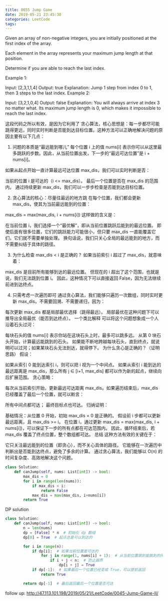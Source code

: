 ```yaml
---
title: 0055 Jump Game
date: 2019-05-21 23:45:30
categories: LeetCode
tags:
---
```


Given an array of non-negative integers, you are initially positioned at the first index of the array.

Each element in the array represents your maximum jump length at that position.

Determine if you are able to reach the last index.

Example 1:

Input: [2,3,1,1,4]
Output: true
Explanation: Jump 1 step from index 0 to 1, then 3 steps to the last index.
Example 2:

Input: [3,2,1,0,4]
Output: false
Explanation: You will always arrive at index 3 no matter what. Its maximum
             jump length is 0, which makes it impossible to reach the last index.



这段代码之所以有效，是因为它利用了 贪心算法，核心思想是：每一步都尽可能跳得更远，同时实时判断是否能到达目标位置。这种方法可以正确地解决问题的原因主要有以下几点：

1. 问题的本质是“最远能到哪儿”
每个位置 i 上的值 nums[i] 表示你可以从这里最多跳跃的步数。因此，从当前位置出发，下一步的“最远可达位置”是 i + nums[i]。

如果从起点开始一直计算最远可达位置 max_dis，我们可以实时判断是否：

当前的位置 i 是可达的（i <= max_dis）。
最后一个位置是否在 max_dis 的范围内。
通过持续更新 max_dis，我们可以一步步检查是否能到达目标位置。

2. 贪心算法的核心：尽量往最远的地方跳
在每个位置，我们都会更新 max_dis，使其为当前最远能到的位置：

max_dis = max(max_dis, i + nums[i])
这样做的含义是：

在当前位置 i，我们选择一个“最优解”，即从当前位置跳跃后能到的最远位置。
即使后面有很多位置，它们的跳跃能力可能很小，但只要 max_dis 一直能覆盖它们，它们就不需要单独处理。
换句话说，我们只关心全局的最远能到的地方，而不需要纠结于具体的路径。

3. 为什么检查 max_dis < i 是正确的？
如果当前索引 i 超过了 max_dis，就意味着：

max_dis 是目前所有能够到达的最远位置。
但现在的 i 超出了这个范围，也就是说，我们无法跳到位置 i。
因此，这种情况下可以直接返回 False，因为无法继续前进到达终点。

4. 只需考虑一次遍历即可
通过贪心算法，我们能够只遍历一次数组，同时实时更新 max_dis。不需要回溯、不需要递归，因为：

每次更新 max_dis 都是局部最优选择（跳得最远）。
局部最优在这种问题下可以推导出全局最优（能否到达终点）。
一个类比解释
可以将这个问题想象成一个人沿着石头过河：

每块石头的值 nums[i] 表示你站在这块石头上时，最多可以跳多远。
从第 0 块石头开始，计算最远能跳到的石头。
如果能不断地跨越每块石头，直到终点，就说明可以过河；如果某块石头无法到达，就得停下。
为什么贪心是正确的？（证明思路）
假设：

如果从索引 0 能到达索引 i，则可以把 i 视为一个中间点。
如果从索引 i 能到达的最远距离是 max_dis，那么所有 j ∈ [i+1, max_dis] 都可以作为新的起点，继续向后扩展范围。
贪心策略：

每次从当前索引开始，更新最远可达距离 max_dis。如果遍历结束后，max_dis 已经覆盖了最后一个位置，就可以断言：

所有中间点都可达；
最终目标点也可达。
归纳证明：

基础情况：从位置 0 开始，初始 max_dis = 0 是正确的。
假设前 i 步都可以更新最远距离，且 max_dis >= i。
在位置 i，通过更新 max_dis = max(max_dis, i + nums[i])，可以保证下一步的所有点都在可达范围内。
因此，循环结束后，若 max_dis 覆盖了终点位置，整个数组都可达。
总结
这种方法有效的关键在于：

它只关注最远能到的位置（即贪心），而不关心具体的路径。
它能够在一次遍历中判断出是否能到达终点，避免了多余的计算。
通过贪心算法，我们能够以 O(n) 的时间复杂度、高效地解决这个问题。


```python
class Solution:
    def canJump(self, nums: List[int]) -> bool:
        max_dis = 0
        for i in range(len(nums)):
            if max_dis < i:
                return False    
            max_dis = max(max_dis, i+nums[i])
        return True
```

DP solution
```python
class Solution:
    def canJump(self, nums: List[int]) -> bool:
        n = len(nums)
        dp = [False] * n  # 初始化 dp 数组
        dp[0] = True  # 起点总是可以到达的

        for i in range(n):
            if dp[i]:  # 如果当前位置是可达的
                for j in range(1, nums[i] + 1):  # 从当前位置跳到能跳到的所有位置
                    if i + j < n:  # 防止越界
                        dp[i + j] = True
            if dp[-1]:  # 如果最后一个位置已经变成 True，可以提前返回
                return True

        return dp[-1]  # 最后返回最后一个位置是否可达
```


follow up:
http://47.113.101.198/2019/05/21/LeetCode/0045-Jump-Game-II/

